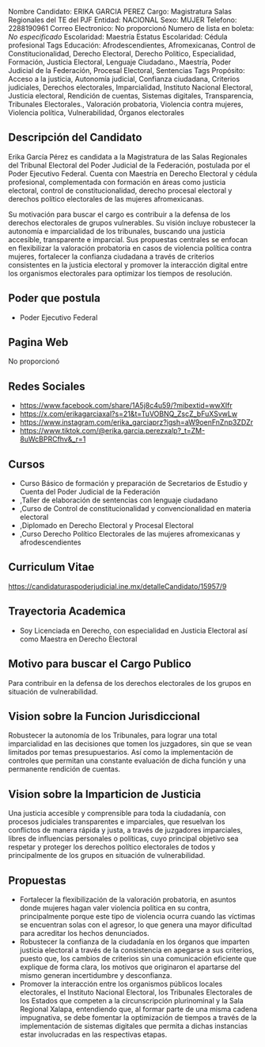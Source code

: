 Nombre Candidato: ERIKA GARCIA PEREZ
Cargo: Magistratura Salas Regionales del TE del PJF
Entidad: NACIONAL
Sexo: MUJER
Telefono: 2288190961
Correo Electronico: No proporcionó
Numero de lista en boleta: *No especificado*
Escolaridad: Maestría
Estatus Escolaridad: Cédula profesional
Tags Educación: Afrodescendientes, Afromexicanas, Control de Constitucionalidad, Derecho Electoral, Derecho Político, Especialidad, Formación, Justicia Electoral, Lenguaje Ciudadano., Maestría, Poder Judicial de la Federación, Procesal Electoral, Sentencias
Tags Propósito: Acceso a la justicia, Autonomía judicial, Confianza ciudadana, Criterios judiciales, Derechos electorales, Imparcialidad, Instituto Nacional Electoral, Justicia electoral, Rendición de cuentas, Sistemas digitales, Transparencia, Tribunales Electorales., Valoración probatoria, Violencia contra mujeres, Violencia política, Vulnerabilidad, Órganos electorales


## Descripción del Candidato 

Erika García Pérez es candidata a la Magistratura de las Salas Regionales del Tribunal Electoral del Poder Judicial de la Federación, postulada por el Poder Ejecutivo Federal. Cuenta con Maestría en Derecho Electoral y cédula profesional, complementada con formación en áreas como justicia electoral, control de constitucionalidad, derecho procesal electoral y derechos político electorales de las mujeres afromexicanas.

Su motivación para buscar el cargo es contribuir a la defensa de los derechos electorales de grupos vulnerables. Su visión incluye robustecer la autonomía e imparcialidad de los tribunales, buscando una justicia accesible, transparente e imparcial.  Sus propuestas centrales se enfocan en flexibilizar la valoración probatoria en casos de violencia política contra mujeres, fortalecer la confianza ciudadana a través de criterios consistentes en la justicia electoral y promover la interacción digital entre los organismos electorales para optimizar los tiempos de resolución.


## Poder que postula

- Poder Ejecutivo Federal


## Pagina Web

No proporcionó


## Redes Sociales

- https://www.facebook.com/share/1A5j8c4u59/?mibextid=wwXIfr
- https://x.com/erikagarciaxal?s=21&t=TuVOBNQ_ZscZ_bFuXSvwLw
- https://www.instagram.com/erika_garciaprz?igsh=aW9oenFnZnp3ZDZr
- https://www.tiktok.com/@erika.garcia.perezxalp?_t=ZM-8uWcBPRCfhv&_r=1


## Cursos

- Curso Básico de formación y preparación de Secretarios de Estudio y Cuenta del Poder Judicial de la Federación
- ,Taller de elaboración de sentencias con lenguaje ciudadano
- ,Curso de Control de constitucionalidad y convencionalidad en materia electoral
- ,Diplomado en Derecho Electoral y Procesal Electoral
- ,Curso Derecho Político Electorales de las mujeres afromexicanas y afrodescendientes


## Curriculum Vitae

https://candidaturaspoderjudicial.ine.mx/detalleCandidato/15957/9


## Trayectoria Academica

- Soy Licenciada en Derecho, con especialidad en Justicia Electoral así como Maestra en Derecho Electoral


## Motivo para buscar el Cargo Publico

Para contribuir en la defensa de los derechos electorales de los grupos en situación de vulnerabilidad.


## Vision sobre la Funcion Jurisdiccional

Robustecer la autonomía de los Tribunales, para lograr una total imparcialidad en las decisiones que tomen los juzgadores, sin que se vean limitados por temas presupuestarios. Así como la implementación de controles que permitan una constante evaluación de dicha función y una permanente rendición de cuentas.


## Vision sobre la Imparticion de Justicia

Una justicia accesible y comprensible para toda la ciudadanía, con procesos judiciales transparentes e imparciales, que resuelvan los conflictos de manera rápida y justa, a través de juzgadores imparciales, libres de influencias personales o políticas, cuyo principal objetivo sea respetar y proteger los derechos político electorales de todos y principalmente de los grupos en situación de vulnerabilidad.


## Propuestas

- Fortalecer la flexibilización de la valoración probatoria, en asuntos donde mujeres hagan valer violencia política en su contra, principalmente porque este tipo de violencia ocurra cuando las víctimas se encuentran solas con el agresor, lo que genera una mayor dificultad para acreditar los hechos denunciados.
- Robustecer la confianza de la ciudadanía en los órganos que imparten justicia electoral a través de la consistencia en apegarse a sus criterios, puesto que, los cambios de criterios sin una comunicación eficiente que explique de forma clara, los motivos que originaron el apartarse del mismo generan incertidumbre y desconfianza.
- Promover la interacción entre los organismos públicos locales electorales, el Instituto Nacional Electoral, los Tribunales Electorales de los Estados que competen a la circunscripción plurinominal y la Sala Regional Xalapa, entendiendo que, al formar parte de una misma cadena impugnativa, se debe fomentar la optimización de tiempos a través de la implementación de sistemas digitales que permita a dichas instancias estar involucradas en las respectivas etapas.

